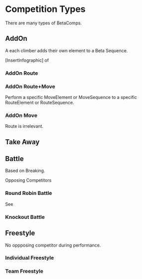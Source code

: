 # Competition Types

There are many types of BetaComps. 

## AddOn

A each climber adds their own element to a Beta Sequence.

[InsertInfographic] of 

### AddOn Route

### AddOn Route+Move

Perform a specific MoveElement or MoveSequence to a specific RouteElement or RouteSequence.

### AddOn Move

Route is irrelevant.


## Take Away

## Battle

Based on Breaking.

Opposing Competitors

### Round Robin Battle

See 

### Knockout Battle

## Freestyle

No oppposing competitor during performance.

### Individual Freestyle

### Team Freestyle



